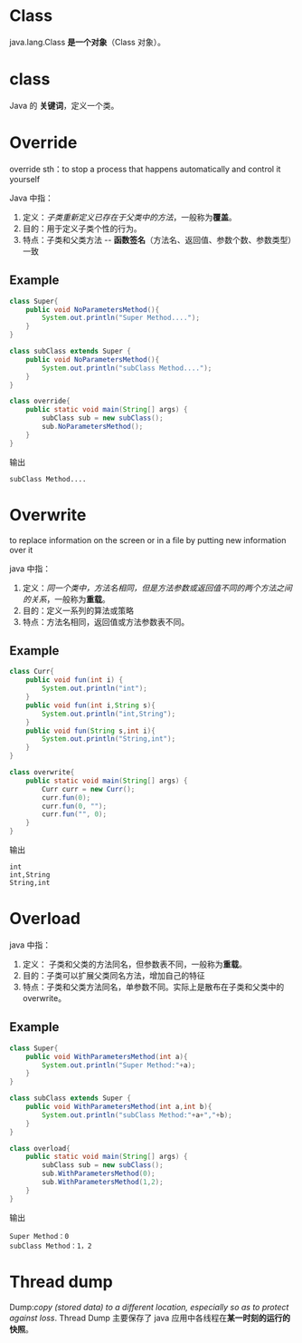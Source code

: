 

# Class
java.lang.Class **是一个对象**（Class 对象）。

# class
Java 的 **关键词**，定义一个类。

# Override

override sth：to stop a process that happens automatically and control it yourself

Java 中指：
1. 定义：*子类重新定义已存在于父类中的方法*，一般称为**覆盖**。
2. 目的：用于定义子类个性的行为。
3. 特点：子类和父类方法 -- **函数签名**（方法名、返回值、参数个数、参数类型）一致


## Example
```java
class Super{
    public void NoParametersMethod(){
        System.out.println("Super Method....");
    }
}

class subClass extends Super {
    public void NoParametersMethod(){
        System.out.println("subClass Method....");
    }   
}

class override{
    public static void main(String[] args) {
        subClass sub = new subClass();
        sub.NoParametersMethod();
    }
}
```

输出
```
subClass Method....
```
# Overwrite

to replace information on the screen or in a file by putting new information over it

java 中指：
1. 定义：*同一个类中，方法名相同，但是方法参数或返回值不同的两个方法之间的关系*，一般称为**重载**。
2. 目的：定义一系列的算法或策略
3. 特点：方法名相同，返回值或方法参数表不同。


## Example
```java
class Curr{
    public void fun(int i) {
        System.out.println("int");
    }
    public void fun(int i,String s){
        System.out.println("int,String");
    }
    public void fun(String s,int i){
        System.out.println("String,int");
    }
}

class overwrite{
    public static void main(String[] args) {
        Curr curr = new Curr();
        curr.fun(0);
        curr.fun(0, "");
        curr.fun("", 0);
    }
}
```

输出
```
int 
int,String 
String,int
```

# Overload
java 中指：

1. 定义： 子类和父类的方法同名，但参数表不同，一般称为**重载**。
2. 目的：子类可以扩展父类同名方法，增加自己的特征
3. 特点：子类和父类方法同名，单参数不同。实际上是散布在子类和父类中的 overwrite。


## Example

```java
class Super{
    public void WithParametersMethod(int a){
        System.out.println("Super Method:"+a);
    }
}

class subClass extends Super {
    public void WithParametersMethod(int a,int b){
        System.out.println("subClass Method:"+a+","+b);
    }   
}

class overload{
    public static void main(String[] args) {
        subClass sub = new subClass();
        sub.WithParametersMethod(0);
        sub.WithParametersMethod(1,2);
    }
}
```

输出
```
Super Method：0 
subClass Method：1，2
```

# Thread dump

Dump:*copy (stored data) to a different location, especially so as to protect against loss*.
Thread Dump 主要保存了 java 应用中各线程在**某一时刻的运行的快照**。
